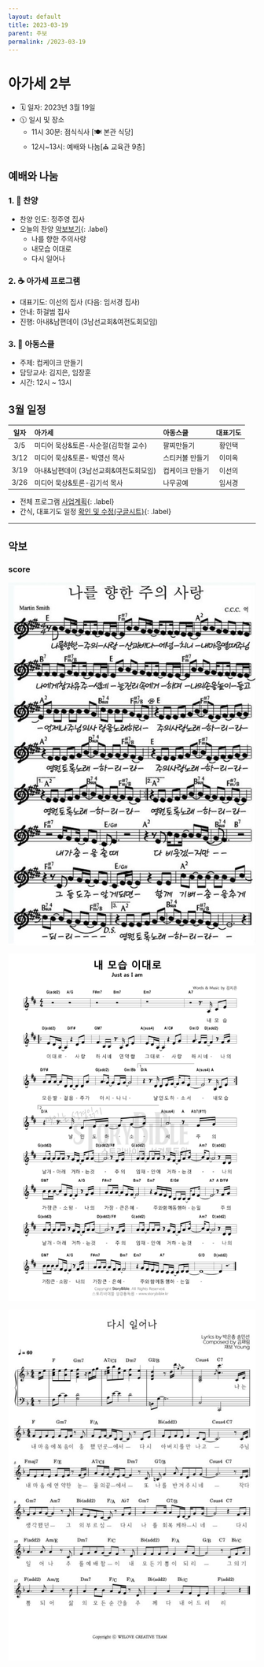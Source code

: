```yaml
---
layout: default
title: 2023-03-19
parent: 주보
permalink: /2023-03-19
---
```


# 아가세 2부
- 🗓️ 일자: 2023년 3월 19일
- 🕦 일시 및 장소
  -  11시 30분: 점식식사 [🍽️ 본관 식당]
  -  12시~13시: 예배와 나눔[⛪ 교육관 9층]

## 예배와 나눔

### 1. 🎵 찬양
- 찬양 인도: 정주영 집사
- 오늘의 찬양 [악보보기](#score){: .label}
  - 나를 향한 주의사랑
  - 내모습 이대로
  - 다시 일어나
<!-- - 찬양 영상: 📺 [유튜브(새창)](https://www.youtube.com/playlist?list=PLb8xb_lIoJ_ES2AYPE6x0PzqqewsFv5FA){: .label} -->

### 2. ☕ 아가세 프로그램
- 대표기도: 이선의 집사 (다음: 임서경 집사)
- 안내: 하걸범 집사
- 진행: 아내&남편데이 (3남선교회&여전도회모임)

### 3. 🏫 아동스쿨
- 주제: 컵케이크 만들기
- 담당교사: 김지은, 임장훈
- 시간: 12시 ~ 13시

## 3월 일정

|일자| 아가세| 아동스쿨 | 대표기도 |
|:---:|:-------------------------------------------|:----|:----:|
| 3/5 | 미디어 묵상&토론-사순절(김학철 교수) | 팔찌만들기 | 황인택 |
| 3/12 | 미디어 묵상&토론- 박영선 목사| 스티커볼 만들기| 이미옥 |
| 3/19 | 아내&남편데이 (3남선교회&여전도회모임)| 컵케이크 만들기| 이선의 |
| 3/26 | 미디어 묵상&토론-김기석 목사| 나무공예| 임서경 |

- 전체 프로그램 [사업계획](schedule){: .label}
- 간식, 대표기도 일정 [확인 및 수정(구글시트)](https://docs.google.com/spreadsheets/d/1lbI19_aBxfNdhaPLaUOwoYV0HYdjHeSiXNjnpaHt0dw/edit?usp=sharing){: .label}

---

## 악보

### score
![](attachments/2023-03-19_1.jpeg)

![](attachments/2023-03-19_2.png)

![](attachments/2023-03-19_3.jpg)
